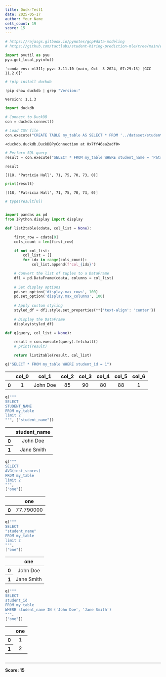 ```yaml
---
title: Duck-Test1
date: 2025-05-17
author: Your Name
cell_count: 19
score: 15
---
```


```python
# https://rajasgs.gitbook.io/pynotes/gcp#data-modeling
# https://github.com/tactlabs/student-hiring-prediction-mle/tree/main/dataset
```


```python
import pyutil as pyu
pyu.get_local_pyinfo()
```




    'conda env: ml311; pyv: 3.11.10 (main, Oct  3 2024, 07:29:13) [GCC 11.2.0]'




```python
# !pip install duckdb
```


```python
!pip show duckdb | grep "Version:"
```

    Version: 1.1.3



```python
import duckdb
```


```python
# Connect to DuckDB
con = duckdb.connect()
```


```python
# Load CSV file
con.execute("CREATE TABLE my_table AS SELECT * FROM '../dataset/student_data.csv'")
```




    <duckdb.duckdb.DuckDBPyConnection at 0x7ff46ea2adf0>




```python
# Perform SQL query
result = con.execute("SELECT * FROM my_table WHERE student_name = 'Patricia Hall'").fetchall()
```


```python
result
```




    [(18, 'Patricia Hall', 71, 75, 70, 73, 0)]




```python
print(result)
```

    [(18, 'Patricia Hall', 71, 75, 70, 73, 0)]



```python
# type(result[0])
```


```python

import pandas as pd
from IPython.display import display

def list2table(cdata, col_list = None):

    first_row = cdata[0]
    cols_count = len(first_row)

    if not col_list:
        col_list = []
        for idx in range(cols_count):
            col_list.append(f'col_{idx}')

    # Convert the list of tuples to a DataFrame
    df1 = pd.DataFrame(cdata, columns = col_list)
    
    # Set display options
    pd.set_option('display.max_rows', 100)
    pd.set_option('display.max_columns', 100)
    
    # Apply custom styling
    styled_df = df1.style.set_properties(**{'text-align': 'center'})
    
    # Display the DataFrame
    display(styled_df)
```


```python
def q(query, col_list = None):

    result = con.execute(query).fetchall()
    # print(result)

    return list2table(result, col_list)
```


```python
q("SELECT * FROM my_table WHERE student_id = 1")
```


<style type="text/css">
#T_52dd6_row0_col0, #T_52dd6_row0_col1, #T_52dd6_row0_col2, #T_52dd6_row0_col3, #T_52dd6_row0_col4, #T_52dd6_row0_col5, #T_52dd6_row0_col6 {
  text-align: center;
}
</style>
<table id="T_52dd6">
  <thead>
    <tr>
      <th class="blank level0" >&nbsp;</th>
      <th id="T_52dd6_level0_col0" class="col_heading level0 col0" >col_0</th>
      <th id="T_52dd6_level0_col1" class="col_heading level0 col1" >col_1</th>
      <th id="T_52dd6_level0_col2" class="col_heading level0 col2" >col_2</th>
      <th id="T_52dd6_level0_col3" class="col_heading level0 col3" >col_3</th>
      <th id="T_52dd6_level0_col4" class="col_heading level0 col4" >col_4</th>
      <th id="T_52dd6_level0_col5" class="col_heading level0 col5" >col_5</th>
      <th id="T_52dd6_level0_col6" class="col_heading level0 col6" >col_6</th>
    </tr>
  </thead>
  <tbody>
    <tr>
      <th id="T_52dd6_level0_row0" class="row_heading level0 row0" >0</th>
      <td id="T_52dd6_row0_col0" class="data row0 col0" >1</td>
      <td id="T_52dd6_row0_col1" class="data row0 col1" >John Doe</td>
      <td id="T_52dd6_row0_col2" class="data row0 col2" >85</td>
      <td id="T_52dd6_row0_col3" class="data row0 col3" >90</td>
      <td id="T_52dd6_row0_col4" class="data row0 col4" >80</td>
      <td id="T_52dd6_row0_col5" class="data row0 col5" >88</td>
      <td id="T_52dd6_row0_col6" class="data row0 col6" >1</td>
    </tr>
  </tbody>
</table>




```python
q("""
SELECT 
STUDENT_NAME
FROM my_table
limit 2
""", ["student_name"])
```


<style type="text/css">
#T_2e4f5_row0_col0, #T_2e4f5_row1_col0 {
  text-align: center;
}
</style>
<table id="T_2e4f5">
  <thead>
    <tr>
      <th class="blank level0" >&nbsp;</th>
      <th id="T_2e4f5_level0_col0" class="col_heading level0 col0" >student_name</th>
    </tr>
  </thead>
  <tbody>
    <tr>
      <th id="T_2e4f5_level0_row0" class="row_heading level0 row0" >0</th>
      <td id="T_2e4f5_row0_col0" class="data row0 col0" >John Doe</td>
    </tr>
    <tr>
      <th id="T_2e4f5_level0_row1" class="row_heading level0 row1" >1</th>
      <td id="T_2e4f5_row1_col0" class="data row1 col0" >Jane Smith</td>
    </tr>
  </tbody>
</table>




```python
q("""
SELECT 
AVG(test_scores)
FROM my_table
limit 2
""",
["one"])
```


<style type="text/css">
#T_ba28d_row0_col0 {
  text-align: center;
}
</style>
<table id="T_ba28d">
  <thead>
    <tr>
      <th class="blank level0" >&nbsp;</th>
      <th id="T_ba28d_level0_col0" class="col_heading level0 col0" >one</th>
    </tr>
  </thead>
  <tbody>
    <tr>
      <th id="T_ba28d_level0_row0" class="row_heading level0 row0" >0</th>
      <td id="T_ba28d_row0_col0" class="data row0 col0" >77.790000</td>
    </tr>
  </tbody>
</table>




```python
q("""
SELECT 
"student_name"
FROM my_table
limit 2
""",
["one"])
```


<style type="text/css">
#T_04ff0_row0_col0, #T_04ff0_row1_col0 {
  text-align: center;
}
</style>
<table id="T_04ff0">
  <thead>
    <tr>
      <th class="blank level0" >&nbsp;</th>
      <th id="T_04ff0_level0_col0" class="col_heading level0 col0" >one</th>
    </tr>
  </thead>
  <tbody>
    <tr>
      <th id="T_04ff0_level0_row0" class="row_heading level0 row0" >0</th>
      <td id="T_04ff0_row0_col0" class="data row0 col0" >John Doe</td>
    </tr>
    <tr>
      <th id="T_04ff0_level0_row1" class="row_heading level0 row1" >1</th>
      <td id="T_04ff0_row1_col0" class="data row1 col0" >Jane Smith</td>
    </tr>
  </tbody>
</table>




```python
q("""
SELECT 
student_id
FROM my_table
WHERE student_name IN ('John Doe', 'Jane Smith')
""",
["one"])
```


<style type="text/css">
#T_b8b00_row0_col0, #T_b8b00_row1_col0 {
  text-align: center;
}
</style>
<table id="T_b8b00">
  <thead>
    <tr>
      <th class="blank level0" >&nbsp;</th>
      <th id="T_b8b00_level0_col0" class="col_heading level0 col0" >one</th>
    </tr>
  </thead>
  <tbody>
    <tr>
      <th id="T_b8b00_level0_row0" class="row_heading level0 row0" >0</th>
      <td id="T_b8b00_row0_col0" class="data row0 col0" >1</td>
    </tr>
    <tr>
      <th id="T_b8b00_level0_row1" class="row_heading level0 row1" >1</th>
      <td id="T_b8b00_row1_col0" class="data row1 col0" >2</td>
    </tr>
  </tbody>
</table>




```python

```


---
**Score: 15**